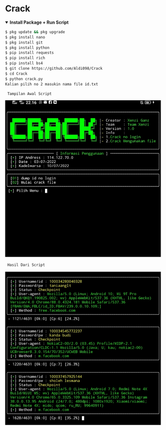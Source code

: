 # Crack
<details open>
  <summary><strong> Install Package + Run Script </strong></summary>

  ```bash
  $ pkg update && pkg upgrade
  $ pkg install nano
  $ pkg install git
  $ pkg install python
  $ pip install requests
  $ pip install rich
  $ pip install bs4
  $ git clone https://github.com/Aldi098/Crack
  $ cd Crack
  $ python crack.py
  Kalian pilih no 2 masukin nama file id.txt
  ```
  </details>

  ```bash
   Tampilan Awal Script
  ```

  ![NvChad](https://github.com/Aldi098/Crack/blob/main/IMG_20220703_222300.jpg)

  ```bash
   Hasil Dari Script
  ```

  ![NvChad](https://github.com/Aldi098/Crack/blob/main/IMG_20220703_222348.jpg)
